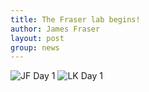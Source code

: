 ```yaml
---
title: The Fraser lab begins!
author: James Fraser
layout: post
group: news
---
```

 <img src="/lab/static/img/news/day-1.jpg" alt="JF Day 1" class="img-fluid">

 <img src="/lab/static/img/news/lillian-day-1.jpg" alt="LK Day 1" class="img-fluid">

